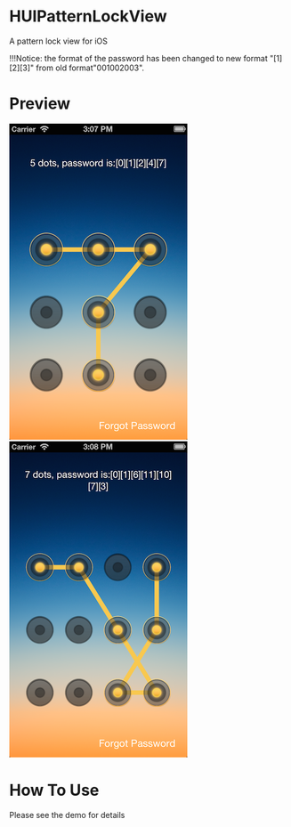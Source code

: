 HUIPatternLockView
==================

A pattern lock view for iOS

!!!Notice: the format of the password has been changed to new format "[1][2][3]" from  old format"001002003".

Preview
==================
![](https://raw.githubusercontent.com/Tinghui/HUIPatternLockView/master/Demo/screenshot_3x3.png) ![](https://raw.githubusercontent.com/Tinghui/HUIPatternLockView/master/Demo/screenshot_3x4.png)


How To Use
==================
Please see the demo for details
